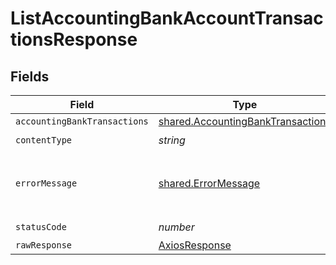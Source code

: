 # ListAccountingBankAccountTransactionsResponse


## Fields

| Field                                                                                  | Type                                                                                   | Required                                                                               | Description                                                                            |
| -------------------------------------------------------------------------------------- | -------------------------------------------------------------------------------------- | -------------------------------------------------------------------------------------- | -------------------------------------------------------------------------------------- |
| `accountingBankTransactions`                                                           | [shared.AccountingBankTransactions](../../models/shared/accountingbanktransactions.md) | :heavy_minus_sign:                                                                     | Success                                                                                |
| `contentType`                                                                          | *string*                                                                               | :heavy_check_mark:                                                                     | N/A                                                                                    |
| `errorMessage`                                                                         | [shared.ErrorMessage](../../models/shared/errormessage.md)                             | :heavy_minus_sign:                                                                     | Your `query` parameter was not correctly formed                                        |
| `statusCode`                                                                           | *number*                                                                               | :heavy_check_mark:                                                                     | N/A                                                                                    |
| `rawResponse`                                                                          | [AxiosResponse](https://axios-http.com/docs/res_schema)                                | :heavy_minus_sign:                                                                     | N/A                                                                                    |